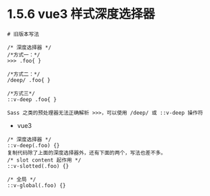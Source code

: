 # 1.5.6 vue3 样式深度选择器




```
# 旧版本写法

/* 深度选择器 */
/*方式一：*/
>>> .foo{ }

/*方式二：*/
/deep/ .foo{ }

/*方式三*/
::v-deep .foo{ }

Sass 之类的预处理器无法正确解析 >>>，可以使用 /deep/ 或 ::v-deep 操作符
```

- vue3

```
/* 深度选择器 */
::v-deep(.foo) {}
复制代码除了上面的深度选择器外，还有下面的两个，写法也差不多。
/* slot content 起作用 */
::v-slotted(.foo) {}

/* 全局 */
::v-global(.foo) {}

```
